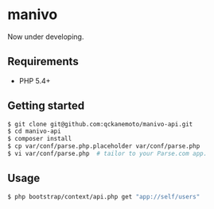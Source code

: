 # manivo

Now under developing.

## Requirements

* PHP 5.4+

## Getting started

```bash
$ git clone git@github.com:qckanemoto/manivo-api.git
$ cd manivo-api
$ composer install
$ cp var/conf/parse.php.placeholder var/conf/parse.php
$ vi var/conf/parse.php  # tailor to your Parse.com app.
```

## Usage

```bash
$ php bootstrap/context/api.php get "app://self/users"
```

